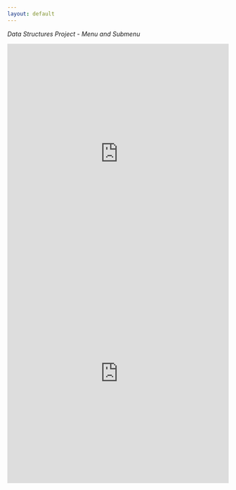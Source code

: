 ```yaml
---
layout: default
---
```


*Data Structures Project - Menu and Submenu*

<iframe frameborder="0" width="100%" height="500px" src="https://replit.com/@pranaviinukurti/PranaviInukurti.github.io?embed=true"></iframe>

<iframe frameborder="0" width="100%" height="500px" src="https://replit.com/@pranaviinukurti/PranaviInukurti.github.io?lite=true"></iframe>

